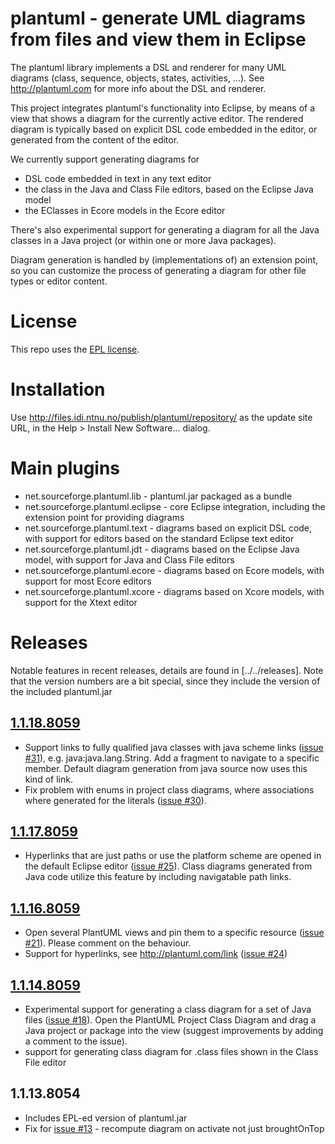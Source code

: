 # plantuml - generate UML diagrams from files and view them in Eclipse

The plantuml library implements a DSL and renderer for many UML diagrams (class, sequence, objects, states, activities, ...).
See http://plantuml.com for more info about the DSL and renderer.

This project integrates plantuml's functionality into Eclipse, by means of a view that shows a diagram for the currently active editor.
The rendered diagram is typically based on explicit DSL code embedded in the editor, or generated from the content of the editor.

We currently support generating diagrams for
- DSL code embedded in text in any text editor
- the class in the Java and Class File editors, based on the Eclipse Java model
- the EClasses in Ecore models in the Ecore editor

There's also experimental support for generating a diagram for all the Java classes in a Java project (or within one or more Java packages).

Diagram generation is handled by (implementations of) an extension point, so you can customize the process of generating a diagram for other file types or editor content.

# License

This repo uses the [EPL license](net.sourceforge.plantuml.feature/epl-v10.html). 

# Installation

Use http://files.idi.ntnu.no/publish/plantuml/repository/ as the update site URL, in the Help > Install New Software... dialog.

# Main plugins
- net.sourceforge.plantuml.lib - plantuml.jar packaged as a bundle
- net.sourceforge.plantuml.eclipse - core Eclipse integration, including the extension point for providing diagrams
- net.sourceforge.plantuml.text - diagrams based on explicit DSL code, with support for editors based on the standard Eclipse text editor
- net.sourceforge.plantuml.jdt - diagrams based on the Eclipse Java model, with support for Java and Class File editors
- net.sourceforge.plantuml.ecore - diagrams based on Ecore models, with support for most Ecore editors
- net.sourceforge.plantuml.xcore - diagrams based on Xcore models, with support for the Xtext editor

# Releases

Notable features in recent releases, details are found in [../../releases].
Note that the version numbers are a bit special, since they include the version of the included plantuml.jar

## [1.1.18.8059](../../releases/tag/1.1.18.8059)
- Support links to fully qualified java classes with java scheme links ([issue #31](../../issues/31)), e.g. java:java.lang.String. Add a fragment to navigate to a specific member. Default diagram generation from java source now uses this kind of link.
- Fix problem with enums in project class diagrams, where associations where generated for the literals ([issue #30](../../issues/30)).

## [1.1.17.8059](../../releases/tag/1.1.17.8059)
- Hyperlinks that are just paths or use the platform scheme are opened in the default Eclipse editor ([issue #25](../../issues/25)). Class diagrams generated from Java code utilize this feature by including navigatable path links.

## [1.1.16.8059](../../releases/tag/1.1.16.8059)
- Open several PlantUML views and pin them to a specific resource ([issue #21](../../issues/21)). Please comment on the behaviour.
- Support for hyperlinks, see http://plantuml.com/link ([issue #24](../../issues/24))

## [1.1.14.8059](../../releases/tag/v1.1.14.8059)
- Experimental support for generating a class diagram for a set of Java files ([issue #18](../../issues/18)). Open the PlantUML Project Class Diagram and drag a Java project or package into the view (suggest improvements by adding a comment to the issue).
- support for generating class diagram for .class files shown in the Class File editor

## 1.1.13.8054
- Includes EPL-ed version of plantuml.jar
- Fix for [issue #13](../../issues/13) - recompute diagram on activate not just broughtOnTop
